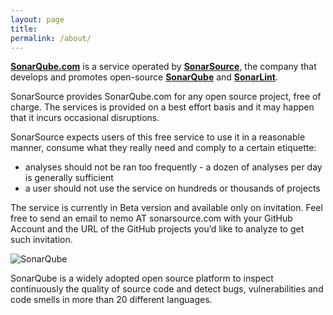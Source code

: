 ```yaml
---
layout: page
title:
permalink: /about/
---
```


**[SonarQube.com](https://sonarqube.com)** is a service operated by **[SonarSource](http://www.sonarsource.com)**, the company that develops and promotes open-source **[SonarQube](http://www.sonarqube.org)** and **[SonarLint](http://www.sonarlint.org)**.

SonarSource provides SonarQube.com for any open source project, free of charge. The services is provided on a best effort basis and it may happen that it incurs occasional disruptions.

SonarSource expects users of this free service to use it in a reasonable manner, consume what they really need and comply to a certain etiquette:
- analyses should not be ran too frequently - a dozen of analyses per day is generally sufficient
- a user should not use the service on hundreds or thousands of projects

The service is currently in Beta version and available only on invitation. Feel free to send an email to nemo AT sonarsource.com with your GitHub Account and the URL of the GitHub projects you’d like to analyze to get such invitation.

![SonarQube](http://www.sonarqube.org/wp-content/themes/sonarsource.org/images/sonar.png)

SonarQube is a widely adopted open source platform to inspect continuously the
quality of source code and detect bugs, vulnerabilities and code smells in more
than 20 different languages.
